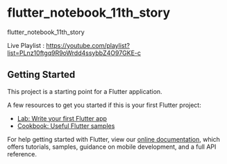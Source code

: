 # flutter_notebook_11th_story

flutter_notebook_11th_story

Live Playlist : https://youtube.com/playlist?list=PLnz10ftgq9R9oWrdd4ssybbZ4O97GKE-c

## Getting Started

This project is a starting point for a Flutter application.

A few resources to get you started if this is your first Flutter project:

- [Lab: Write your first Flutter app](https://flutter.dev/docs/get-started/codelab)
- [Cookbook: Useful Flutter samples](https://flutter.dev/docs/cookbook)

For help getting started with Flutter, view our
[online documentation](https://flutter.dev/docs), which offers tutorials,
samples, guidance on mobile development, and a full API reference.
